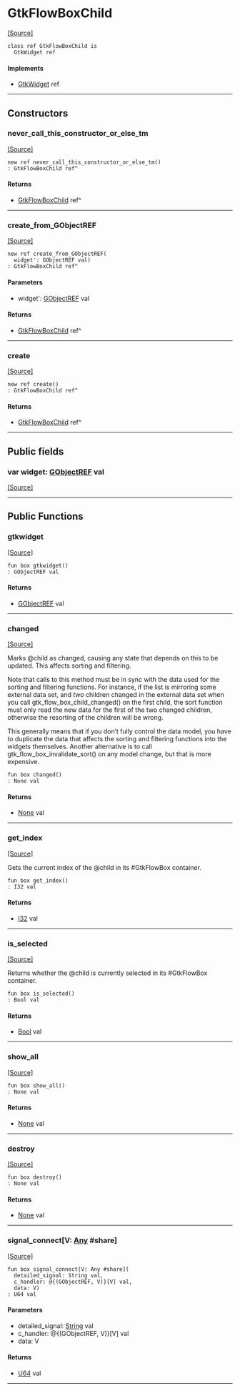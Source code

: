 # GtkFlowBoxChild
<span class="source-link">[[Source]](src/gtk3/GtkFlowBoxChild.md#L6)</span>
```pony
class ref GtkFlowBoxChild is
  GtkWidget ref
```

#### Implements

* [GtkWidget](gtk3-GtkWidget.md) ref

---

## Constructors

### never_call_this_constructor_or_else_tm
<span class="source-link">[[Source]](src/gtk3/GtkFlowBoxChild.md#L10)</span>


```pony
new ref never_call_this_constructor_or_else_tm()
: GtkFlowBoxChild ref^
```

#### Returns

* [GtkFlowBoxChild](gtk3-GtkFlowBoxChild.md) ref^

---

### create_from_GObjectREF
<span class="source-link">[[Source]](src/gtk3/GtkFlowBoxChild.md#L13)</span>


```pony
new ref create_from_GObjectREF(
  widget': GObjectREF val)
: GtkFlowBoxChild ref^
```
#### Parameters

*   widget': [GObjectREF](gtk3-..-gobject-GObjectREF.md) val

#### Returns

* [GtkFlowBoxChild](gtk3-GtkFlowBoxChild.md) ref^

---

### create
<span class="source-link">[[Source]](src/gtk3/GtkFlowBoxChild.md#L17)</span>


```pony
new ref create()
: GtkFlowBoxChild ref^
```

#### Returns

* [GtkFlowBoxChild](gtk3-GtkFlowBoxChild.md) ref^

---

## Public fields

### var widget: [GObjectREF](gtk3-..-gobject-GObjectREF.md) val
<span class="source-link">[[Source]](src/gtk3/GtkFlowBoxChild.md#L7)</span>



---

## Public Functions

### gtkwidget
<span class="source-link">[[Source]](src/gtk3/GtkFlowBoxChild.md#L9)</span>


```pony
fun box gtkwidget()
: GObjectREF val
```

#### Returns

* [GObjectREF](gtk3-..-gobject-GObjectREF.md) val

---

### changed
<span class="source-link">[[Source]](src/gtk3/GtkFlowBoxChild.md#L21)</span>


Marks @child as changed, causing any state that depends on this
to be updated. This affects sorting and filtering.

Note that calls to this method must be in sync with the data
used for the sorting and filtering functions. For instance, if
the list is mirroring some external data set, and *two* children
changed in the external data set when you call
gtk_flow_box_child_changed() on the first child, the sort function
must only read the new data for the first of the two changed
children, otherwise the resorting of the children will be wrong.

This generally means that if you don’t fully control the data
model, you have to duplicate the data that affects the sorting
and filtering functions into the widgets themselves. Another
alternative is to call gtk_flow_box_invalidate_sort() on any
model change, but that is more expensive.


```pony
fun box changed()
: None val
```

#### Returns

* [None](builtin-None.md) val

---

### get_index
<span class="source-link">[[Source]](src/gtk3/GtkFlowBoxChild.md#L42)</span>


Gets the current index of the @child in its #GtkFlowBox container.


```pony
fun box get_index()
: I32 val
```

#### Returns

* [I32](builtin-I32.md) val

---

### is_selected
<span class="source-link">[[Source]](src/gtk3/GtkFlowBoxChild.md#L48)</span>


Returns whether the @child is currently selected in its
#GtkFlowBox container.


```pony
fun box is_selected()
: Bool val
```

#### Returns

* [Bool](builtin-Bool.md) val

---

### show_all
<span class="source-link">[[Source]](src/gtk3/GtkWidget.md#L4)</span>


```pony
fun box show_all()
: None val
```

#### Returns

* [None](builtin-None.md) val

---

### destroy
<span class="source-link">[[Source]](src/gtk3/GtkWidget.md#L7)</span>


```pony
fun box destroy()
: None val
```

#### Returns

* [None](builtin-None.md) val

---

### signal_connect\[V: [Any](builtin-Any.md) #share\]
<span class="source-link">[[Source]](src/gtk3/GtkWidget.md#L10)</span>


```pony
fun box signal_connect[V: Any #share](
  detailed_signal: String val,
  c_handler: @{(GObjectREF, V)}[V] val,
  data: V)
: U64 val
```
#### Parameters

*   detailed_signal: [String](builtin-String.md) val
*   c_handler: @{(GObjectREF, V)}[V] val
*   data: V

#### Returns

* [U64](builtin-U64.md) val

---

